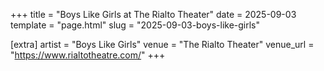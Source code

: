 +++
title = "Boys Like Girls at The Rialto Theater"
date = 2025-09-03
template = "page.html"
slug = "2025-09-03-boys-like-girls"

[extra]
artist = "Boys Like Girls"
venue = "The Rialto Theater"
venue_url = "https://www.rialtotheatre.com/"
+++
